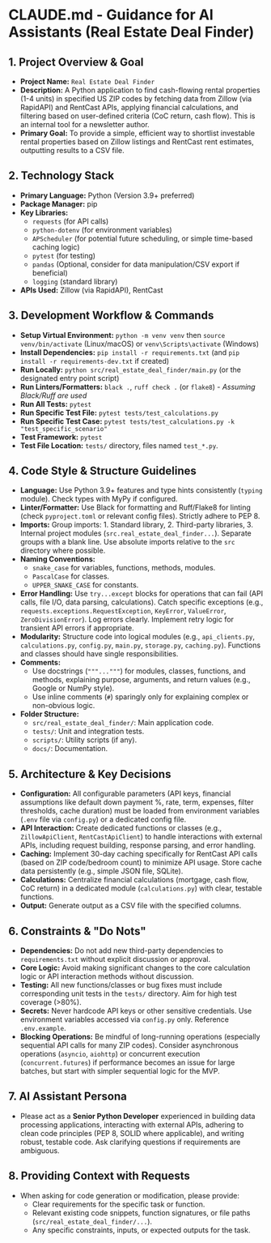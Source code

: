 # CLAUDE.md - Guidance for AI Assistants (Real Estate Deal Finder)

## 1. Project Overview & Goal

* **Project Name:** `Real Estate Deal Finder`
* **Description:** A Python application to find cash-flowing rental properties (1-4 units) in specified US ZIP codes by fetching data from Zillow (via RapidAPI) and RentCast APIs, applying financial calculations, and filtering based on user-defined criteria (CoC return, cash flow). This is an internal tool for a newsletter author.
* **Primary Goal:** To provide a simple, efficient way to shortlist investable rental properties based on Zillow listings and RentCast rent estimates, outputting results to a CSV file.

## 2. Technology Stack

* **Primary Language:** Python (Version 3.9+ preferred)
* **Package Manager:** pip
* **Key Libraries:**
    * `requests` (for API calls)
    * `python-dotenv` (for environment variables)
    * `APScheduler` (for potential future scheduling, or simple time-based caching logic)
    * `pytest` (for testing)
    * `pandas` (Optional, consider for data manipulation/CSV export if beneficial)
    * `logging` (standard library)
* **APIs Used:** Zillow (via RapidAPI), RentCast

## 3. Development Workflow & Commands

* **Setup Virtual Environment:** `python -m venv venv` then `source venv/bin/activate` (Linux/macOS) or `venv\Scripts\activate` (Windows)
* **Install Dependencies:** `pip install -r requirements.txt` (and `pip install -r requirements-dev.txt` if created)
* **Run Locally:** `python src/real_estate_deal_finder/main.py` (or the designated entry point script)
* **Run Linters/Formatters:** `black .`, `ruff check .` (or `flake8`) - *Assuming Black/Ruff are used*
* **Run All Tests:** `pytest`
* **Run Specific Test File:** `pytest tests/test_calculations.py`
* **Run Specific Test Case:** `pytest tests/test_calculations.py -k "test_specific_scenario"`
* **Test Framework:** `pytest`
* **Test File Location:** `tests/` directory, files named `test_*.py`.

## 4. Code Style & Structure Guidelines

* **Language:** Use Python 3.9+ features and type hints consistently (`typing` module). Check types with MyPy if configured.
* **Linter/Formatter:** Use Black for formatting and Ruff/Flake8 for linting (check `pyproject.toml` or relevant config files). Strictly adhere to PEP 8.
* **Imports:** Group imports: 1. Standard library, 2. Third-party libraries, 3. Internal project modules (`src.real_estate_deal_finder...`). Separate groups with a blank line. Use absolute imports relative to the `src` directory where possible.
* **Naming Conventions:**
    * `snake_case` for variables, functions, methods, modules.
    * `PascalCase` for classes.
    * `UPPER_SNAKE_CASE` for constants.
* **Error Handling:** Use `try...except` blocks for operations that can fail (API calls, file I/O, data parsing, calculations). Catch specific exceptions (e.g., `requests.exceptions.RequestException`, `KeyError`, `ValueError`, `ZeroDivisionError`). Log errors clearly. Implement retry logic for transient API errors if appropriate.
* **Modularity:** Structure code into logical modules (e.g., `api_clients.py`, `calculations.py`, `config.py`, `main.py`, `storage.py`, `caching.py`). Functions and classes should have single responsibilities.
* **Comments:**
    * Use docstrings (`"""..."""`) for modules, classes, functions, and methods, explaining purpose, arguments, and return values (e.g., Google or NumPy style).
    * Use inline comments (`#`) sparingly only for explaining complex or non-obvious logic.
* **Folder Structure:**
    * `src/real_estate_deal_finder/`: Main application code.
    * `tests/`: Unit and integration tests.
    * `scripts/`: Utility scripts (if any).
    * `docs/`: Documentation.

## 5. Architecture & Key Decisions

* **Configuration:** All configurable parameters (API keys, financial assumptions like default down payment %, rate, term, expenses, filter thresholds, cache duration) must be loaded from environment variables (`.env` file via `config.py`) or a dedicated config file.
* **API Interaction:** Create dedicated functions or classes (e.g., `ZillowApiClient`, `RentCastApiClient`) to handle interactions with external APIs, including request building, response parsing, and error handling.
* **Caching:** Implement 30-day caching specifically for RentCast API calls (based on ZIP code/bedroom count) to minimize API usage. Store cache data persistently (e.g., simple JSON file, SQLite).
* **Calculations:** Centralize financial calculations (mortgage, cash flow, CoC return) in a dedicated module (`calculations.py`) with clear, testable functions.
* **Output:** Generate output as a CSV file with the specified columns.

## 6. Constraints & "Do Nots"

* **Dependencies:** Do not add new third-party dependencies to `requirements.txt` without explicit discussion or approval.
* **Core Logic:** Avoid making significant changes to the core calculation logic or API interaction methods without discussion.
* **Testing:** All new functions/classes or bug fixes must include corresponding unit tests in the `tests/` directory. Aim for high test coverage (>80%).
* **Secrets:** Never hardcode API keys or other sensitive credentials. Use environment variables accessed via `config.py` only. Reference `.env.example`.
* **Blocking Operations:** Be mindful of long-running operations (especially sequential API calls for many ZIP codes). Consider asynchronous operations (`asyncio`, `aiohttp`) or concurrent execution (`concurrent.futures`) if performance becomes an issue for large batches, but start with simpler sequential logic for the MVP.

## 7. AI Assistant Persona

* Please act as a **Senior Python Developer** experienced in building data processing applications, interacting with external APIs, adhering to clean code principles (PEP 8, SOLID where applicable), and writing robust, testable code. Ask clarifying questions if requirements are ambiguous.

## 8. Providing Context with Requests

* When asking for code generation or modification, please provide:
    * Clear requirements for the specific task or function.
    * Relevant existing code snippets, function signatures, or file paths (`src/real_estate_deal_finder/...`).
    * Any specific constraints, inputs, or expected outputs for the task.